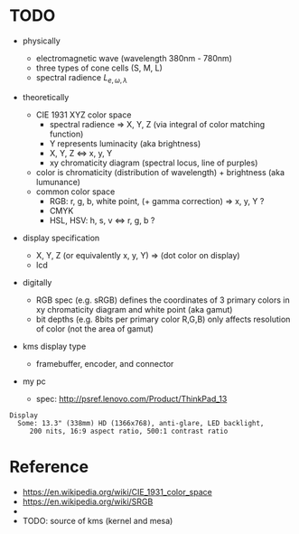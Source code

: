 <!--
{
  "title": "Color",
  "date": "2017-06-28T08:23:41+09:00",
  "category": "",
  "tags": ["graphics"],
  "draft": false
}
-->

# TODO

- physically
  - electromagnetic wave (wavelength 380nm - 780nm)
  - three types of cone cells (S, M, L)
  - spectral radience $L_{e,\omega,\lambda}$
- theoretically
  - CIE 1931 XYZ color space
      - spectral radience => X, Y, Z (via integral of color matching function)
      - Y represents luminacity (aka brightness)
      - X, Y, Z <=> x, y, Y
      - xy chromaticity diagram (spectral locus, line of purples)
  - color is chromaticity (distribution of wavelength) + brightness (aka lumunance)
  - common color space
      - RGB: r, g, b, white point, (+ gamma correction) => x, y, Y ?
      - CMYK
      - HSL, HSV: h, s, v <=> r, g, b ?
- display specification
  - X, Y, Z (or equivalently x, y, Y) => (dot color on display)
  - lcd
- digitally
  - RGB spec (e.g. sRGB) defines the coordinates of 3 primary colors in xy chromaticity diagram and white point (aka gamut)
  - bit depths (e.g. 8bits per primary color R,G,B) only affects resolution of color (not the area of gamut)
- kms display type
  - framebuffer, encoder, and connector

- my pc
  - spec: http://psref.lenovo.com/Product/ThinkPad_13

```
Display
  Some: 13.3" (338mm) HD (1366x768), anti-glare, LED backlight,
     200 nits, 16:9 aspect ratio, 500:1 contrast ratio
```

# Reference

- https://en.wikipedia.org/wiki/CIE_1931_color_space
- https://en.wikipedia.org/wiki/SRGB
-
- TODO: source of kms (kernel and mesa)

